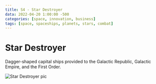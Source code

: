 ```yaml
---
title: S4 - Star Destroyer
data: 2022-04-20 1:00:00 -500
categories: [space, innovation, business]
tags: [space, spaceships, planets, stars, combat]
---
```


# Star Destroyer
Dagger-shaped capital ships provided to the Galactic Republic, Galactic Empire, and the First Order.

![Star Destroyer pic](./assets/lib/stardestroyer.jpeg)